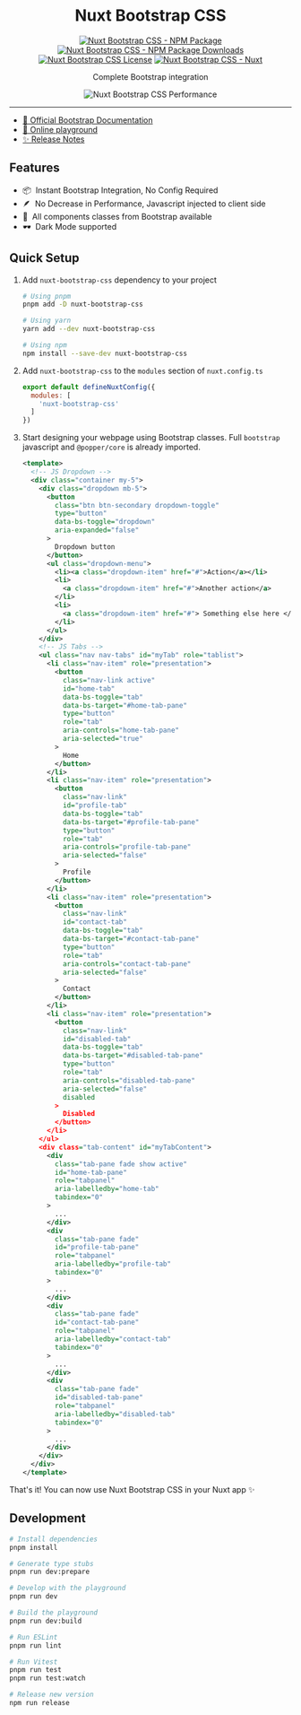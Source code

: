 <h1 align="center">
Nuxt Bootstrap CSS
</h1>

<p align="center">
<a href="https://npmjs.com/package/nuxt-bootstrap-css"><img src="https://img.shields.io/npm/v/nuxt-bootstrap-css/latest.svg?style=flat&colorA=020420&colorB=00DC82" alt="Nuxt Bootstrap CSS - NPM Package" /></a>
<a href="https://npmjs.com/package/nuxt-bootstrap-css"><img src="https://img.shields.io/npm/dm/nuxt-bootstrap-css.svg?style=flat&colorA=020420&colorB=00DC82" alt="Nuxt Bootstrap CSS - NPM Package Downloads" /></a>
<a href="https://npmjs.com/package/nuxt-bootstrap-css"><img src="https://img.shields.io/npm/l/nuxt-bootstrap-css.svg?style=flat&colorA=020420&" alt="Nuxt Bootstrap CSS License" /></a>
<a href="https://nuxt.com"><img src="https://img.shields.io/badge/Nuxt-020420?logo=nuxt.js" alt="Nuxt Bootstrap CSS - Nuxt" /></a>
</p>

<p align="center">
Complete Bootstrap integration
</p>

<p align="center">
  <img src="https://getbootstrap.com/docs/5.3/assets/brand/bootstrap-logo.svg" alt="Nuxt Bootstrap CSS Performance" />
</p>

-----
- [📖 Official Bootstrap Documentation](https://getbootstrap.com/docs/5.3/getting-started/introduction/)
- [🏀 Online playground](https://stackblitz.com/github/modbender/nuxt-bootstrap-css?file=playground%2Fapp.vue)
- [✨ Release Notes](/CHANGELOG.md)

## Features

- 📦 &nbsp;Instant Bootstrap Integration, No Config Required
- 🪶 &nbsp;No Decrease in Performance, Javascript injected to client side
- 🎉 &nbsp;All components classes from Bootstrap available
- 🕶️ &nbsp;Dark Mode supported

## Quick Setup

1. Add `nuxt-bootstrap-css` dependency to your project

    ```bash
    # Using pnpm
    pnpm add -D nuxt-bootstrap-css

    # Using yarn
    yarn add --dev nuxt-bootstrap-css

    # Using npm
    npm install --save-dev nuxt-bootstrap-css
    ```

2. Add `nuxt-bootstrap-css` to the `modules` section of `nuxt.config.ts`

    ```js
    export default defineNuxtConfig({
      modules: [
        'nuxt-bootstrap-css'
      ]
    })
    ```

3. Start designing your webpage using Bootstrap classes. Full `bootstrap` javascript and `@popper/core` is already imported.

    ```xml
    <template>
      <!-- JS Dropdown -->
      <div class="container my-5">
        <div class="dropdown mb-5">
          <button
            class="btn btn-secondary dropdown-toggle"
            type="button"
            data-bs-toggle="dropdown"
            aria-expanded="false"
          >
            Dropdown button
          </button>
          <ul class="dropdown-menu">
            <li><a class="dropdown-item" href="#">Action</a></li>
            <li>
              <a class="dropdown-item" href="#">Another action</a>
            </li>
            <li>
              <a class="dropdown-item" href="#"> Something else here </a>
            </li>
          </ul>
        </div>
        <!-- JS Tabs -->
        <ul class="nav nav-tabs" id="myTab" role="tablist">
          <li class="nav-item" role="presentation">
            <button
              class="nav-link active"
              id="home-tab"
              data-bs-toggle="tab"
              data-bs-target="#home-tab-pane"
              type="button"
              role="tab"
              aria-controls="home-tab-pane"
              aria-selected="true"
            >
              Home
            </button>
          </li>
          <li class="nav-item" role="presentation">
            <button
              class="nav-link"
              id="profile-tab"
              data-bs-toggle="tab"
              data-bs-target="#profile-tab-pane"
              type="button"
              role="tab"
              aria-controls="profile-tab-pane"
              aria-selected="false"
            >
              Profile
            </button>
          </li>
          <li class="nav-item" role="presentation">
            <button
              class="nav-link"
              id="contact-tab"
              data-bs-toggle="tab"
              data-bs-target="#contact-tab-pane"
              type="button"
              role="tab"
              aria-controls="contact-tab-pane"
              aria-selected="false"
            >
              Contact
            </button>
          </li>
          <li class="nav-item" role="presentation">
            <button
              class="nav-link"
              id="disabled-tab"
              data-bs-toggle="tab"
              data-bs-target="#disabled-tab-pane"
              type="button"
              role="tab"
              aria-controls="disabled-tab-pane"
              aria-selected="false"
              disabled
            >
              Disabled
            </button>
          </li>
        </ul>
        <div class="tab-content" id="myTabContent">
          <div
            class="tab-pane fade show active"
            id="home-tab-pane"
            role="tabpanel"
            aria-labelledby="home-tab"
            tabindex="0"
          >
            ...
          </div>
          <div
            class="tab-pane fade"
            id="profile-tab-pane"
            role="tabpanel"
            aria-labelledby="profile-tab"
            tabindex="0"
          >
            ...
          </div>
          <div
            class="tab-pane fade"
            id="contact-tab-pane"
            role="tabpanel"
            aria-labelledby="contact-tab"
            tabindex="0"
          >
            ...
          </div>
          <div
            class="tab-pane fade"
            id="disabled-tab-pane"
            role="tabpanel"
            aria-labelledby="disabled-tab"
            tabindex="0"
          >
            ...
          </div>
        </div>
      </div>
    </template>
    ```

That's it! You can now use Nuxt Bootstrap CSS in your Nuxt app ✨

## Development

```bash
# Install dependencies
pnpm install

# Generate type stubs
pnpm run dev:prepare

# Develop with the playground
pnpm run dev

# Build the playground
pnpm run dev:build

# Run ESLint
pnpm run lint

# Run Vitest
pnpm run test
pnpm run test:watch

# Release new version
npm run release
```
